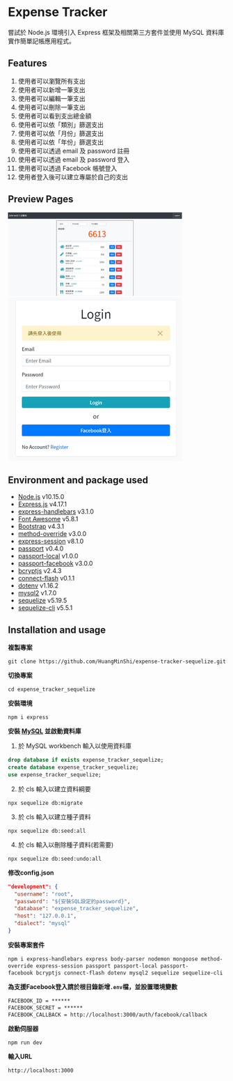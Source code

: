 # Expense Tracker
嘗試於 Node.js 環境引入 Express 框架及相關第三方套件並使用 MySQL 資料庫實作簡單記帳應用程式。

## Features
1. 使用者可以瀏覽所有支出
2. 使用者可以新增一筆支出
3. 使用者可以編輯一筆支出
4. 使用者可以刪除一筆支出
5. 使用者可以看到支出總金額
6. 使用者可以依「類別」篩選支出
7. 使用者可以依「月份」篩選支出
8. 使用者可以依「年份」篩選支出
9. 使用者可以透過 email 及 password 註冊
10. 使用者可以透過 email 及 password 登入
11. 使用者可以透過 Facebook 帳號登入
12. 使用者登入後可以建立專屬於自己的支出

## Preview Pages
<img src="./public/preview/index.jpg" width="400px" target="_blank">
<img src="./public/preview/login.jpg" width="400px" target="_blank">

## Environment and package used
* [Node.js](https://nodejs.org/en/) v10.15.0
* [Express.js](https://expressjs.com/) v4.17.1
* [express-handlebars](https://www.npmjs.com/package/express-handlebars) v3.1.0
* [Font Awesome](https://fontawesome.com/) v5.8.1
* [Bootstrap](https://getbootstrap.com/) v4.3.1
* [method-override](https://www.npmjs.com/package/method-override) v3.0.0
* [express-session](https://www.npmjs.com/package/express-session) v8.1.0
* [passport](https://www.npmjs.com/package/passport) v0.4.0
* [passport-local](https://www.npmjs.com/package/passport-local) v1.0.0
* [passport-facebook](https://www.npmjs.com/package/passport-facebook) v3.0.0
* [bcryptjs](https://www.npmjs.com/package/bcryptjs) v2.4.3
* [connect-flash](https://www.npmjs.com/package/connect-flash) v0.1.1
* [dotenv](https://www.npmjs.com/package/dotenv) v1.16.2
* [mysql2](https://www.npmjs.com/package/mysql2) v1.7.0
* [sequelize](https://www.npmjs.com/package/sequelize) v5.19.5
* [sequelize-cli](https://www.npmjs.com/package/sequelize-cli) v5.5.1

## Installation and usage
**複製專案**
```git
git clone https://github.com/HuangMinShi/expense-tracker-sequelize.git
```

**切換專案**
```git
cd expense_tracker_sequelize
```

**安裝環境**
```npm
npm i express
```

**安裝 [MySQL](https://dev.mysql.com/downloads/windows/installer/) 並啟動資料庫**
1. 於 MySQL workbench 輸入以使用資料庫
```sql
drop database if exists expense_tracker_sequelize;
create database expense_tracker_sequelize;
use expense_tracker_sequelize;
```

2. 於 cls 輸入以建立資料綱要
```npm
npx sequelize db:migrate
```

3. 於 cls 輸入以建立種子資料
```npm
npx sequelize db:seed:all
```

4. 於 cls 輸入以刪除種子資料(若需要)
```npm
npx sequelize db:seed:undo:all
```

**修改config.json**
```json
"development": {
  "username": "root",
  "password": "${安裝SQL設定的password}",
  "database": "expense_tracker_sequelize",
  "host": "127.0.0.1",
  "dialect": "mysql"
}
```

**安裝專案套件**
```npm
npm i express-handlebars express body-parser nodemon mongoose method-override express-session passport passport-local passport-facebook bcryptjs connect-flash dotenv mysql2 sequelize sequelize-cli
```

**為支援Facebook登入請於根目錄新增`.env`檔，並設置環境變數**
```
FACEBOOK_ID = ******
FACEBOOK_SECRET = ******
FACEBOOK_CALLBACK = http://localhost:3000/auth/facebook/callback
```
 
**啟動伺服器**
```npm
npm run dev
```

**輸入URL**
```
http://localhost:3000
```